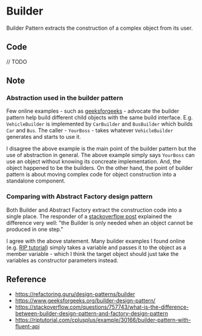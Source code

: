 # Builder

Builder Pattern extracts the construction of a complex object from its user.

## Code

// TODO

## Note

### Abstraction used in the builder pattern

Few online examples - such as
[geeksforgeeks](https://www.geeksforgeeks.org/builder-design-pattern/) -
advocate the builder pattern help build different child objects with the same
build interface. E.g. `VehicleBuilder` is implemented by `CarBuilder` and
`BusBuilder` which builds `Car` and `Bus`. The caller - `YourBoss` - takes
whatever `VehicleBuilder` generates and starts to use it.

I disagree the above example is the main point of the builder pattern but the
use of abstraction in general. The above example simply says `YourBoss` can use
an object without knowing its concreate implementation. And, the object happened
to be the builders. On the other hand, the point of builder pattern is about
moving complex code for object construction into a standalone component.

### Comparing with Abstract Factory design pattern

Both Builder and Abstract Factory extract the construction code into a single
place. The responder of a [stackoverflow
post](https://stackoverflow.com/questions/757743/what-is-the-difference-between-builder-design-pattern-and-factory-design-pattern)
explained the difference very well: "the Builder is only needed when an object
cannot be produced in one step."

I agree with the above statement. Many builder examples I found online (e.g.
[RIP
tutorial](https://riptutorial.com/cplusplus/example/30166/builder-pattern-with-fluent-api))
simply takes a variable and passes it to the object as a member variable - which
I think the target object should just take the variables as constructor
parameters instead.

## Reference

- https://refactoring.guru/design-patterns/builder
- https://www.geeksforgeeks.org/builder-design-pattern/
- https://stackoverflow.com/questions/757743/what-is-the-difference-between-builder-design-pattern-and-factory-design-pattern
- https://riptutorial.com/cplusplus/example/30166/builder-pattern-with-fluent-api
